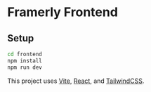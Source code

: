 # Framerly Frontend

## Setup

```bash
cd frontend
npm install
npm run dev
```

This project uses [Vite](https://vitejs.dev/), [React](https://react.dev/), and [TailwindCSS](https://tailwindcss.com/).
